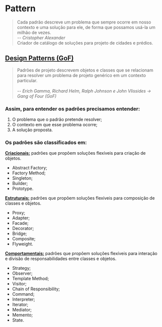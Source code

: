 # Pattern
> Cada padrão descreve um problema que sempre ocorre em nosso contexto e uma solução para ele, de forma que possamos usá-la um milhão de vezes.
><br>
> -- <cite>Cristopher Alexander</cite>
><br>
>Criador de catálogo de soluções para projeto de cidades e prédios.

## [Design Patterns (GoF)](./Design%20Patterns%20(GoF)/DesignPatternsGoF.md)
>Padrões de projeto descrevem objetos e classes que se relacionam para resolver um problema de projeto genérico em um contexto particular.
><br>
><br>
> -- <cite>Erich Gamma, Richard Helm, Ralph Johnson e John Vlissides -> Gang of Four (GoF)</cite>

### **Assim, para entender os padrões precisamos entender:**
1. O problema que o padrão pretende resolver; 
2. O contexto em que esse problema ocorre; 
3. A solução proposta.
   
### **Os padrões são classificados em:**

**[Criacionais:](./Design%20Patterns%20(GoF)/Criacionais.md)** padrões que propõem soluções flexíveis para criação de objetos. 
  - Abstract Factory;
  - Factory Method;
  - Singleton;
  - Builder;
  - Prototype.

**[Estruturais:](./Design%20Patterns%20(GoF)/Estruturais.md)** padrões que propõem soluções flexíveis para composição de classes e objetos.
- Proxy;
- Adapter;
- Facade;
- Decorator;
- Bridge;
- Composite;
- Flyweight.

**[Comportamentais:](./Design%20Patterns%20(GoF)/Comportamentais.md)** padrões que propõem soluções flexíveis para interação e divisão de responsabilidades entre classes e objetos.
- Strategy;
- Observer;
- Template Method;
- Visitor;
- Chain of Responsibility;
- Command;
- Interpreter;
- Iterator;
- Mediator;
- Memento;
- State.